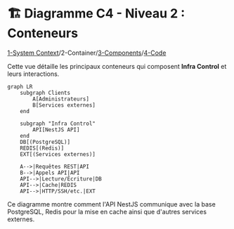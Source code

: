 # 🏗️ Diagramme C4 - Niveau 2 : Conteneurs

[1-System Context](./1-system-context.md)/2-Container/[3-Components](./3-components.md)/[4-Code](./4-code.md)

Cette vue détaille les principaux conteneurs qui composent **Infra Control** et leurs interactions.

```mermaid
graph LR
    subgraph Clients
        A[Administrateurs]
        B[Services externes]
    end

    subgraph "Infra Control"
        API[NestJS API]
    end
    DB[(PostgreSQL)]
    REDIS[(Redis)]
    EXT[(Services externes)]

    A-->|Requêtes REST|API
    B-->|Appels API|API
    API-->|Lecture/Écriture|DB
    API-->|Cache|REDIS
    API-->|HTTP/SSH/etc.|EXT
```

Ce diagramme montre comment l'API NestJS communique avec la base PostgreSQL, Redis pour la mise en cache ainsi que d'autres services externes.
